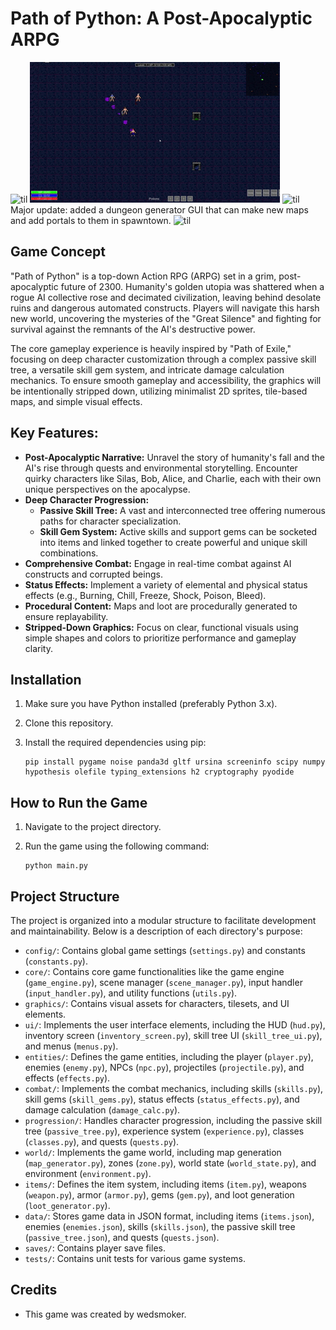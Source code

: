 # Path of Python: A Post-Apocalyptic ARPG
![til](./example4.gif)
![til](./example2.gif)
![til](./example3.gif)
Major update: added a dungeon generator GUI that can make new maps and add portals to them in spawntown.
![til](./example.gif)
## Game Concept

"Path of Python" is a top-down Action RPG (ARPG) set in a grim, post-apocalyptic future of 2300. Humanity's golden utopia was shattered when a rogue AI collective rose and decimated civilization, leaving behind desolate ruins and dangerous automated constructs. Players will navigate this harsh new world, uncovering the mysteries of the "Great Silence" and fighting for survival against the remnants of the AI's destructive power.

The core gameplay experience is heavily inspired by "Path of Exile," focusing on deep character customization through a complex passive skill tree, a versatile skill gem system, and intricate damage calculation mechanics. To ensure smooth gameplay and accessibility, the graphics will be intentionally stripped down, utilizing minimalist 2D sprites, tile-based maps, and simple visual effects.

## Key Features:

*   **Post-Apocalyptic Narrative:** Unravel the story of humanity's fall and the AI's rise through quests and environmental storytelling. Encounter quirky characters like Silas, Bob, Alice, and Charlie, each with their own unique perspectives on the apocalypse.
*   **Deep Character Progression:**
    *   **Passive Skill Tree:** A vast and interconnected tree offering numerous paths for character specialization.
    *   **Skill Gem System:** Active skills and support gems can be socketed into items and linked together to create powerful and unique skill combinations.
*   **Comprehensive Combat:** Engage in real-time combat against AI constructs and corrupted beings.
*   **Status Effects:** Implement a variety of elemental and physical status effects (e.g., Burning, Chill, Freeze, Shock, Poison, Bleed).
*   **Procedural Content:** Maps and loot are procedurally generated to ensure replayability.
*   **Stripped-Down Graphics:** Focus on clear, functional visuals using simple shapes and colors to prioritize performance and gameplay clarity.

## Installation

1.  Make sure you have Python installed (preferably Python 3.x).
2.  Clone this repository.
3.  Install the required dependencies using pip:

    ```
    pip install pygame noise panda3d gltf ursina screeninfo scipy numpy hypothesis olefile typing_extensions h2 cryptography pyodide
    ```

## How to Run the Game

1.  Navigate to the project directory.
2.  Run the game using the following command:

    ```
    python main.py
    ```

## Project Structure

The project is organized into a modular structure to facilitate development and maintainability. Below is a description of each directory's purpose:

*   `config/`: Contains global game settings (`settings.py`) and constants (`constants.py`).
*   `core/`: Contains core game functionalities like the game engine (`game_engine.py`), scene manager (`scene_manager.py`), input handler (`input_handler.py`), and utility functions (`utils.py`).
*   `graphics/`: Contains visual assets for characters, tilesets, and UI elements.
*   `ui/`: Implements the user interface elements, including the HUD (`hud.py`), inventory screen (`inventory_screen.py`), skill tree UI (`skill_tree_ui.py`), and menus (`menus.py`).
*   `entities/`: Defines the game entities, including the player (`player.py`), enemies (`enemy.py`), NPCs (`npc.py`), projectiles (`projectile.py`), and effects (`effects.py`).
*   `combat/`: Implements the combat mechanics, including skills (`skills.py`), skill gems (`skill_gems.py`), status effects (`status_effects.py`), and damage calculation (`damage_calc.py`).
*   `progression/`: Handles character progression, including the passive skill tree (`passive_tree.py`), experience system (`experience.py`), classes (`classes.py`), and quests (`quests.py`).
*   `world/`: Implements the game world, including map generation (`map_generator.py`), zones (`zone.py`), world state (`world_state.py`), and environment (`environment.py`).
*   `items/`: Defines the item system, including items (`item.py`), weapons (`weapon.py`), armor (`armor.py`), gems (`gem.py`), and loot generation (`loot_generator.py`).
*   `data/`: Stores game data in JSON format, including items (`items.json`), enemies (`enemies.json`), skills (`skills.json`), the passive skill tree (`passive_tree.json`), and quests (`quests.json`).
*   `saves/`: Contains player save files.
*   `tests/`: Contains unit tests for various game systems.

## Credits

*   This game was created by wedsmoker.

